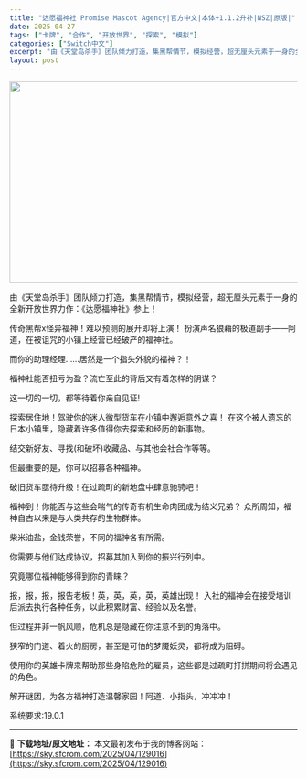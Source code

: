 ```yaml
---
title: "达愿福神社 Promise Mascot Agency|官方中文|本体+1.1.2升补|NSZ|原版|"
date: 2025-04-27
tags: ["卡牌", "合作", "开放世界", "探索", "模拟"]
categories: ["Switch中文"]
excerpt: "由《天堂岛杀手》团队倾力打造，集黑帮情节，模拟经营，超无厘头元素于一身的全新开放世界力作：《达愿福神社》参上！ 传奇黑帮x怪异福神！难以预测的展开即将上演！ 扮演声名狼藉的极道副手——阿道，在被诅咒的小镇上经营已经破产的福神社。 而你的助理经理……居然是一个指头外貌的福神？！ 福神社能否扭亏为盈？流&hellip;"
layout: post
---
```


<img class="aligncenter size-full wp-image-129010" src="https://sky.sfcrom.com/wp-content/uploads/2025/04/2025042712485239.webp" alt="" width="616" height="353" />

由《天堂岛杀手》团队倾力打造，集黑帮情节，模拟经营，超无厘头元素于一身的全新开放世界力作：《达愿福神社》参上！

传奇黑帮x怪异福神！难以预测的展开即将上演！
扮演声名狼藉的极道副手——阿道，在被诅咒的小镇上经营已经破产的福神社。

而你的助理经理……居然是一个指头外貌的福神？！

福神社能否扭亏为盈？流亡至此的背后又有着怎样的阴谋？

这一切的一切，都等待着你亲自见证!

探索居住地！驾驶你的迷人微型货车在小镇中邂逅意外之喜！
在这个被人遗忘的日本小镇里，隐藏着许多值得你去探索和经历的新事物。

结交新好友、寻找(和破坏)收藏品、与其他会社合作等等。

但最重要的是，你可以招募各种福神。

破旧货车亟待升级！在过疏町的新地盘中肆意驰骋吧！

福神到！你能否与这些会喘气的传奇有机生命肉团成为结义兄弟？
众所周知，福神自古以来是与人类共存的生物群体。

柴米油盐，金钱荣誉，不同的福神各有所需。

你需要与他们达成协议，招募其加入到你的振兴行列中。

究竟哪位福神能够得到你的青睐？

报，报，报，报告老板！英，英，英，英，英雄出现！
入社的福神会在接受培训后派去执行各种任务，以此积累财富、经验以及名誉。

但过程并非一帆风顺，危机总是隐藏在你注意不到的角落中。

狭窄的门道、着火的厨房，甚至是可怕的梦魇妖灵，都将成为阻碍。

使用你的英雄卡牌来帮助那些身陷危险的雇员，这些都是过疏町打拼期间将会遇见的角色。

解开谜团，为各方福神打造温馨家园！阿道、小指头，冲冲冲！

系统要求:19.0.1

---
📖 **下载地址/原文地址：** 本文最初发布于我的博客网站：[https://sky.sfcrom.com/2025/04/129016](https://sky.sfcrom.com/2025/04/129016)
